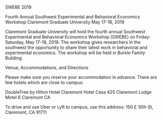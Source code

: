 SWEBE 2019

Fourth Annual Southwest Experimental and Behavioral Economics Workshop
Claremont Graduate University
May 17-18, 2019

Claremont Graduate University will hold the fourth annual Southwest Experimental and Behavioral Economics Workshop (SWEBE) on Friday-Saturday, May 17-18, 2019. The workshop gives researchers in the southwest the opportunity to share their latest work in behavioral and experimental economics. The workshop will be held in Burkle Family Building.

Venue, Accommodations, and Directions

Please make sure you reserve your accommodation in advance. There are few hotels which are close to campus:

DoubleTree by Hilton Hotel Claremont
Hotel Casa 425
Claremont Lodge
Motel 6 Claremont CA

To drive and use Uber or Lyft to campus, use this address: 150 E 10th St, Claremont, CA 91711

